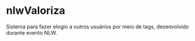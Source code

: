 # nlwValoriza
Sistema para fazer elogio a outros usuários por meio de tags, desenvolvido durante evento NLW.
